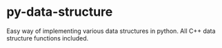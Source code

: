 # py-data-structure
Easy way of implementing various data structures in python. All C++ data structure functions included.
